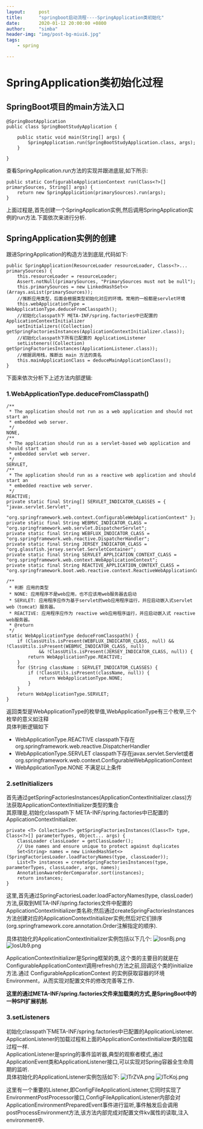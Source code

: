 ```yaml
---
layout:     post
title:      "springboot启动流程----SpringApplication类初始化"
date:       2020-01-12 20:00:00 +0800
author:     "simba"
header-img: "img/post-bg-miui6.jpg"
tags:
    - spring

---
```


#	SpringApplication类初始化过程

##	SpringBoot项目的main方法入口

```
@SpringBootApplication
public class SpringBootStudyApplication {

    public static void main(String[] args) {
        SpringApplication.run(SpringBootStudyApplication.class, args);
    }

}
```

查看SpringApplication.run方法的实现并跟进底层,如下所示:
```
public static ConfigurableApplicationContext run(Class<?>[] primarySources, String[] args) {
	return new SpringApplication(primarySources).run(args);
}
```

上面过程是,首先创建一个SpringApplication实例,然后调用SpringApplication实例的run方法.下面依次来进行分析.


##	SpringApplication实例的创建

跟进SpringApplication的构造方法到底层,代码如下:
```
public SpringApplication(ResourceLoader resourceLoader, Class<?>... primarySources) {
	this.resourceLoader = resourceLoader;
	Assert.notNull(primarySources, "PrimarySources must not be null");
	this.primarySources = new LinkedHashSet<>(Arrays.asList(primarySources));
	//推断应用类型，后面会根据类型初始化对应的环境。常用的一般都是servlet环境
	this.webApplicationType = WebApplicationType.deduceFromClasspath();
	//初始化classpath下 META-INF/spring.factories中已配置的ApplicationContextInitializer
	setInitializers((Collection) getSpringFactoriesInstances(ApplicationContextInitializer.class));
	//初始化classpath下所有已配置的 ApplicationListener
	setListeners((Collection) getSpringFactoriesInstances(ApplicationListener.class));
	//根据调用栈，推断出 main 方法的类名
	this.mainApplicationClass = deduceMainApplicationClass();
}
```
下面来依次分析下上述方法内部逻辑:

###		1.WebApplicationType.deduceFromClasspath()

```
/**
 * The application should not run as a web application and should not start an
 * embedded web server.
 */
NONE,
/**
 * The application should run as a servlet-based web application and should start an
 * embedded servlet web server.
 */
SERVLET,
/**
 * The application should run as a reactive web application and should start an
 * embedded reactive web server.
 */
REACTIVE;
private static final String[] SERVLET_INDICATOR_CLASSES = { "javax.servlet.Servlet",
		"org.springframework.web.context.ConfigurableWebApplicationContext" };
private static final String WEBMVC_INDICATOR_CLASS = "org.springframework.web.servlet.DispatcherServlet";
private static final String WEBFLUX_INDICATOR_CLASS = "org.springframework.web.reactive.DispatcherHandler";
private static final String JERSEY_INDICATOR_CLASS = "org.glassfish.jersey.servlet.ServletContainer";
private static final String SERVLET_APPLICATION_CONTEXT_CLASS = "org.springframework.web.context.WebApplicationContext";
private static final String REACTIVE_APPLICATION_CONTEXT_CLASS = "org.springframework.boot.web.reactive.context.ReactiveWebApplicationContext";

/**
 * 判断 应用的类型
 * NONE: 应用程序不是web应用，也不应该用web服务器去启动
 * SERVLET: 应用程序应作为基于servlet的web应用程序运行，并应启动嵌入式servlet web（tomcat）服务器。
 * REACTIVE: 应用程序应作为 reactive web应用程序运行，并应启动嵌入式 reactive web服务器。
 * @return
 */
static WebApplicationType deduceFromClasspath() {
	if (ClassUtils.isPresent(WEBFLUX_INDICATOR_CLASS, null) && !ClassUtils.isPresent(WEBMVC_INDICATOR_CLASS, null)
			&& !ClassUtils.isPresent(JERSEY_INDICATOR_CLASS, null)) {
		return WebApplicationType.REACTIVE;
	}
	for (String className : SERVLET_INDICATOR_CLASSES) {
		if (!ClassUtils.isPresent(className, null)) {
			return WebApplicationType.NONE;
		}
	}
	return WebApplicationType.SERVLET;
}
```

返回类型是WebApplicationType的枚举值,WebApplicationType有三个枚举,三个枚举的意义如注释  
具体判断逻辑如下  
*	WebApplicationType.REACTIVE  classpath下存在org.springframework.web.reactive.DispatcherHandler
*	WebApplicationType.SERVLET classpath下存在javax.servlet.Servlet或者org.springframework.web.context.ConfigurableWebApplicationContext
*	WebApplicationType.NONE 不满足以上条件

###		2.setInitializers

首先通过getSpringFactoriesInstances(ApplicationContextInitializer.class)方法获取ApplicationContextInitializer类型的集合  
其原理是,初始化classpath下 META-INF/spring.factories中已配置的ApplicationContextInitializer.
```
private <T> Collection<T> getSpringFactoriesInstances(Class<T> type, Class<?>[] parameterTypes, Object... args) {
	ClassLoader classLoader = getClassLoader();
	// Use names and ensure unique to protect against duplicates
	Set<String> names = new LinkedHashSet<>(SpringFactoriesLoader.loadFactoryNames(type, classLoader));
	List<T> instances = createSpringFactoriesInstances(type, parameterTypes, classLoader, args, names);
	AnnotationAwareOrderComparator.sort(instances);
	return instances;
}
```

这里,首先通过SpringFactoriesLoader.loadFactoryNames(type, classLoader)方法,获取到META-INF/spring.factories文件中配置的ApplicationContextInitializer类名称;然后通过createSpringFactoriesInstances方法创建对应的ApplicationContextInitializer实例;然后对它们排序(org.springframework.core.annotation.Order注解指定的顺序).

具体初始化的ApplicationContextInitializer实例包括以下几个:
![losnBj.png](https://s2.ax1x.com/2020/01/12/losnBj.png)
![losUb9.png](https://s2.ax1x.com/2020/01/12/losUb9.png)

ApplicationContextInitializer是Spring框架的类,这个类的主要目的就是在ConfigurableApplicationContext调用refresh()方法之前,回调这个类的initialize方法.通过  ConfigurableApplicationContext 的实例获取容器的环境Environment，从而实现对配置文件的修改完善等工作.

**这里的通过META-INF/spring.factories文件来加载类的方式,是SpringBoot中的一种SPI扩展机制.**

###		3.setListeners

初始化classpath下META-INF/spring.factories中已配置的ApplicationListener.  
ApplicationListener的加载过程和上面的ApplicationContextInitializer类的加载过程一样.  
ApplicationListener是spring的事件监听器,典型的观察者模式,通过ApplicationEvent类和ApplicationListener接口,可以实现对Spring容器全生命周期的监听.  
具体初始化的ApplicationListener实例包括如下:
![lTrZVA.png](https://s2.ax1x.com/2020/01/12/lTrZVA.png)
![lTcKoj.png](https://s2.ax1x.com/2020/01/12/lTcKoj.png)

这里有一个重要的Listener,即ConfigFileApplicationListener,它同时实现了EnvironmentPostProcessor接口,ConfigFileApplicationListener内部会对ApplicationEnvironmentPreparedEvent事件进行监听,事件触发后会调用postProcessEnvironment方法,该方法内部完成对配置文件kv属性的读取,注入environment中.<br>
